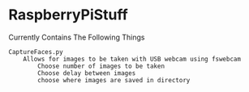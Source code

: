 # RaspberryPiStuff

Currently Contains The Following Things

	CaptureFaces.py
		Allows for images to be taken with USB webcam using fswebcam
			Choose number of images to be taken
			Choose delay between images
			choose where images are saved in directory